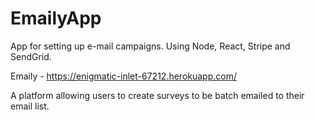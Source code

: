# EmailyApp
App for setting up e-mail campaigns. Using Node, React, Stripe and SendGrid.

Emaily - https://enigmatic-inlet-67212.herokuapp.com/

A platform allowing users to create surveys to be batch emailed to their email list. 
